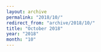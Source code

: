 ```yaml
---
layout: archive
permalink: "2018/10/"
redirect_from: "archive/2018/10/"
title: "October 2018"
year: "2018"
month: "10"
---
```

